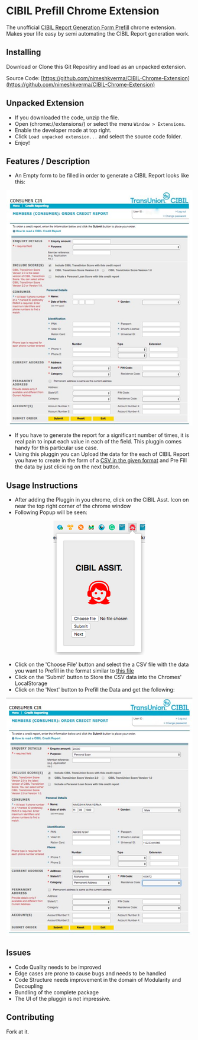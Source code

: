 CIBIL Prefill Chrome Extension
==========

The unofficial [CIBIL Report Generation Form Prefill](https://consumer.cibil.com/products/tile.do?name=orderForm.creditReportingPlusScore) chrome extension. Makes your life easy by semi automating the CIBIL Report generation work.


Installing
-----

Download or Clone this Git Repositiry and load as an unpacked extension.

Source Code: [https://github.com/nimeshkverma/CIBIL-Chrome-Extension](https://github.com/nimeshkverma/CIBIL-Chrome-Extension)


Unpacked Extension
-----

- If you downloaded the code, unzip the file.
- Open (chrome://extensions/) or select the menu `Window > Extensions`.
- Enable the developer mode at top right.
- Click `Load unpacked extension...` and select the source code folder.
- Enjoy!


Features / Description
-----

- An Empty form to be filled in order to generate a CIBIL Report looks like this:

<p align="center"> 
<img src="https://github.com/nimeshkverma/CIBIL-Chrome-Extension/blob/master/images/Empty-CIBIL-Form.png">
</p>

- If you have to generate the report for a significant number of times, it is real pain to input each value in each of the field. This pluggin comes handy for this particular use case.
- Using this pluggin you can Upload the data for the each of CIBIL Report you have to create in the form of a [CSV in the given format](https://github.com/nimeshkverma/CIBIL-Chrome-Extension/blob/master/CIBIL-Input-Sample-Data.csv) and Pre Fill the data by just clicking on the next button.

Usage Instructions
-----
- After adding the Pluggin in you chrome, click on the CIBIL Asst. Icon on near the top right corner of the chrome window
- Following Popup will be seen:

<p align="center"> 
<img src="https://github.com/nimeshkverma/CIBIL-Chrome-Extension/blob/master/images/CIBIL-Pluggin-Options.png">
</p>

- Click on the 'Choose File' button and select the a CSV file with the data you want to Prefill in the format similar to [this file](https://github.com/nimeshkverma/CIBIL-Chrome-Extension/blob/master/CIBIL-Input-Sample-Data.csv)
- Click on the 'Submit' button to Store the CSV data into the Chromes' LocalStorage
- Click on the 'Next' button to Prefill the Data and get the following:

<p align="center"> 
<img src="https://github.com/nimeshkverma/CIBIL-Chrome-Extension/blob/master/images/Filled-CIBIL-Form.png">
</p>

Issues
-----
- Code Quality needs to be improved
- Edge cases are prone to cause bugs and needs to be handled
- Code Structure needs improvement in the domain of Modularity and Decoupling
- Bundling of the complete package
- The UI of the pluggin is not impressive.


Contributing
-----

Fork at it.

